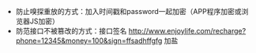 - 防止嗅探重放的方式：加入时间戳和password一起加密（APP程序加密或浏览器JS加密）
- 防范接口不被篡改的方式：接口签名
  http://www.enjoylife.com/recharge?phone=12345&money=100&sign=ffsadhffgfg 加盐
  ​